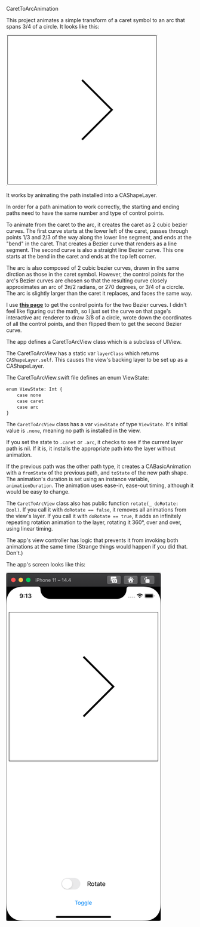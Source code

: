 CaretToArcAnimation

This project animates a simple transform of a caret symbol to an arc that spans 3/4 of a circle. It looks like this:

![](CaretToArcAnimation.gif)

It works by animating the path installed into a CAShapeLayer.

In order for a path animation to work correctly, the starting and ending paths need to have the same number and type of control points.

To animate from the caret to the arc, it creates the caret as 2 cubic bezier curves. The first curve starts at the lower left of the caret, passes through points 1/3 and 2/3 of the way along the lower line segment, and ends at the "bend" in the caret. That creates a Bezier curve that renders as a line segment. The second curve is also a straight line Bezier curve. This one starts at the bend in the caret and ends at the top left corner.

The arc is also composed of 2 cubic bezier curves, drawn in the same dirction as those in the caret symbol. However, the control points for the arc's Bezier curves are chosen so that the resulting curve closely approximates an arc of 3π/2 radians, or 270 degrees, or 3/4 of a cicrcle. The arc is slightly larger than the caret it replaces, and faces the same way.

I use [**this page**](https://pomax.github.io/bezierinfo/#circles_cubic) to get the control points for the two Bezier curves. I didn't feel like figuring out the math, so I just set the curve on that page's interactive arc renderer to draw 3/8 of a circle, wrote down the coordinates of all the control points, and then flipped them to get the second Bezier curve.

The app defines a CaretToArcView class which is a subclass of UIView.

The CaretToArcView has a static var `layerClass` which returns `CAShapeLayer.self`. This causes the view's backing layer to be set up as a CAShapeLayer.

The CaretToArcView.swift file defines an enum ViewState:

```
enum ViewState: Int {
    case none
    case caret
    case arc
}
```

The `CaretToArcView` class has a var `viewState` of type `ViewState`. It's initial value is `.none`, meaning no path is installed in the view.

If you set the state to `.caret` or `.arc`, it checks to see if the current layer path is nil. If it is, it installs the appropriate path into the layer without animation.

If the previous path was the other path type, it creates a CABasicAnimation with a `fromState` of the previous path, and `toState` of the new path shape. The animation's duration is set using an instance variable, `animationDuration`. The animation uses ease-in, ease-out timing, although it would be easy to change.

The `CaretToArcView` class also has public function `rotate(_ doRotate: Bool)`. If you call it with `doRotate == false`, it removes all animations from the view's layer. If you call it with  `doRotate == true`, it adds an infinitely repeating rotation animation to the layer, rotating it 360°, over and over, using linear timing.

The app's view controller has logic that prevents it from invoking both animations at the same time (Strange things would happen if you did that. Don't.)

The app's screen looks like this:

![](CaretToArcAnimationScreenshot.png)